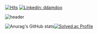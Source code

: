 [![Hits](https://hits.seeyoufarm.com/api/count/incr/badge.svg?url=https%3A%2F%2Fgithub.com%2Fddamdoo&count_bg=%2379C83D&title_bg=%23555555&icon=&icon_color=%23E7E7E7&title=hits&edge_flat=false)](https://hits.seeyoufarm.com) [![Linkedin: ddamdoo](https://img.shields.io/badge/-DDAMDOO-blue?style=flat-square&logo=Linkedin&logoColor=white&link=https://www.linkedin.com/in/ddamdoo/)](https://www.linkedin.com/in/ddamdoo/)

![header](https://capsule-render.vercel.app/api?type=waving&color=gradient&height=200&text=DDAMDOO&fontAlign=70&fontAlignY=40&animation=twinkling)

![Anurag's GitHub stats](https://github-readme-stats.vercel.app/api?username=DDAMDOO&&show_icons=true&theme=dracula)[![Solved.ac Profile](http://mazassumnida.wtf/api/v2/generate_badge?boj=ddamdoo)](https://solved.ac/ddamdoo/)
